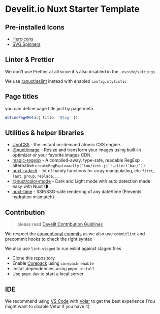 # Develit.io Nuxt Starter Template

## Pre-installed Icons
- [Heroicons](https://icones.js.org/collection/heroicons)
- [SVG Spinners](https://icones.js.org/collection/svg-spinners)

## Linter & Prettier
We don't use Prettier at all since it's also disabled in the `.vscode/settings`

We use [@nuxt/eslint](https://eslint.nuxt.com/) instead with enabled `config.stylistic`

## Page titles
you can define page title just by page meta
```ts
definePageMeta({ title: 'Blog' })
```

## Utilities & helper libraries
- [UnoCSS](https://github.com/antfu/unocss) - the instant on-demand atomic CSS engine.
- [@nuxt/image](https://image.nuxt.com/) - Resize and transform your images using built-in optimizer or your favorite images CDN.
- [magic-regexp](https://regexp.dev/) - A compiled-away, type-safe, readable RegExp alternative `createRegExp(exactly('foo/test.js').after('bar/'))`
- [nuxt-radash](https://nuxt.com/modules/radash) - lot of handy functions for array manipulating, etc `first`, `last`, `group`, `replace`, ...
- [@nuxt/color-mode](https://color-mode.nuxtjs.org/) - Dark and Light mode with auto detection made easy with Nuxt 🌗
- [nuxt-time](https://nuxt.com/modules/time) - SSR/SSG-safe rendering of any date/time (Prevents hydration mismatch)


## Contribution
> please read [Develit Contribution Guidlines](https://github.com/develit-io/develit-io/wiki/Contribution-Guidelines)

We respect the [conventional commits](https://www.conventionalcommits.org/en/v1.0.0/) as we also use `commitlint` and 
precommit hooks to check the right syntax

We also use `lint-staged` to run eslint against staged files

- Clone this repository
- Enable [Corepack](https://github.com/nodejs/corepack) using `corepack enable`
- Install dependencies using `pnpm install`
- Use `pnpm dev` to start a local server

## IDE

We recommend using [VS Code](https://code.visualstudio.com/) with [Volar](https://github.com/johnsoncodehk/volar) to get the best experience (You might want to disable Vetur if you have it).


